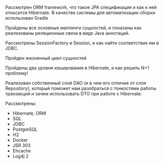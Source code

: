 Рассмотрен ORM framework, что такое JPA спецификация и как к ней относится Hibernate. В качестве системы для автоматизации сборки использован Gradle

Пройдены все основные маппинги сущностей, и показаны как реализованы реляционные связи в виде Java аннотаций.

Рассмотрены SessionFactory и Session, и как найти соответствие им в JDBC.

Пройден жизненный цикл сущностей

Пройдены два уровня кеширования в Hibernate, и как решить N+1 проблему!

Реализован собственный слой DAO (и в чем его отличие от слоя Repository), который поможет нам разобраться с тонкостями работы транзакций и зачем использовать DTO при работе с Hibernate.

Рассмотрены: 
  * Hibernate, ORM
  * SQL
  * JDBC
  * PostgreSQL
  * H2
  * Docker
  * JSR 303
  * Ehcache
  * Log4j 2
